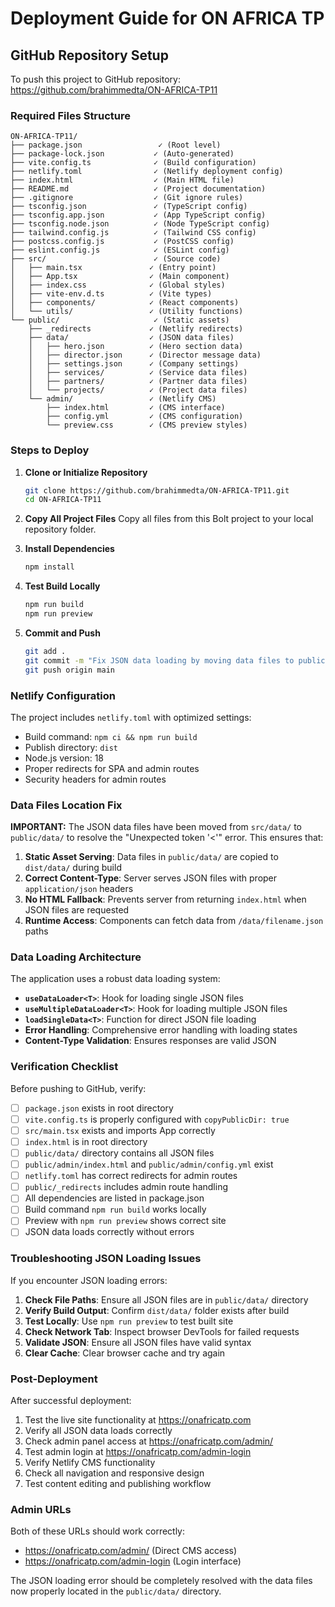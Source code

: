 # Deployment Guide for ON AFRICA TP

## GitHub Repository Setup

To push this project to GitHub repository: https://github.com/brahimmedta/ON-AFRICA-TP11

### Required Files Structure

```
ON-AFRICA-TP11/
├── package.json                 ✓ (Root level)
├── package-lock.json           ✓ (Auto-generated)
├── vite.config.ts              ✓ (Build configuration)
├── netlify.toml                ✓ (Netlify deployment config)
├── index.html                  ✓ (Main HTML file)
├── README.md                   ✓ (Project documentation)
├── .gitignore                  ✓ (Git ignore rules)
├── tsconfig.json               ✓ (TypeScript config)
├── tsconfig.app.json           ✓ (App TypeScript config)
├── tsconfig.node.json          ✓ (Node TypeScript config)
├── tailwind.config.js          ✓ (Tailwind CSS config)
├── postcss.config.js           ✓ (PostCSS config)
├── eslint.config.js            ✓ (ESLint config)
├── src/                        ✓ (Source code)
│   ├── main.tsx               ✓ (Entry point)
│   ├── App.tsx                ✓ (Main component)
│   ├── index.css              ✓ (Global styles)
│   ├── vite-env.d.ts          ✓ (Vite types)
│   ├── components/            ✓ (React components)
│   └── utils/                 ✓ (Utility functions)
└── public/                     ✓ (Static assets)
    ├── _redirects             ✓ (Netlify redirects)
    ├── data/                  ✓ (JSON data files)
    │   ├── hero.json          ✓ (Hero section data)
    │   ├── director.json      ✓ (Director message data)
    │   ├── settings.json      ✓ (Company settings)
    │   ├── services/          ✓ (Service data files)
    │   ├── partners/          ✓ (Partner data files)
    │   └── projects/          ✓ (Project data files)
    └── admin/                 ✓ (Netlify CMS)
        ├── index.html         ✓ (CMS interface)
        ├── config.yml         ✓ (CMS configuration)
        └── preview.css        ✓ (CMS preview styles)
```

### Steps to Deploy

1. **Clone or Initialize Repository**
   ```bash
   git clone https://github.com/brahimmedta/ON-AFRICA-TP11.git
   cd ON-AFRICA-TP11
   ```

2. **Copy All Project Files**
   Copy all files from this Bolt project to your local repository folder.

3. **Install Dependencies**
   ```bash
   npm install
   ```

4. **Test Build Locally**
   ```bash
   npm run build
   npm run preview
   ```

5. **Commit and Push**
   ```bash
   git add .
   git commit -m "Fix JSON data loading by moving data files to public directory"
   git push origin main
   ```

### Netlify Configuration

The project includes `netlify.toml` with optimized settings:
- Build command: `npm ci && npm run build`
- Publish directory: `dist`
- Node.js version: 18
- Proper redirects for SPA and admin routes
- Security headers for admin routes

### Data Files Location Fix

**IMPORTANT:** The JSON data files have been moved from `src/data/` to `public/data/` to resolve the "Unexpected token '<'" error. This ensures that:

1. **Static Asset Serving**: Data files in `public/data/` are copied to `dist/data/` during build
2. **Correct Content-Type**: Server serves JSON files with proper `application/json` headers
3. **No HTML Fallback**: Prevents server from returning `index.html` when JSON files are requested
4. **Runtime Access**: Components can fetch data from `/data/filename.json` paths

### Data Loading Architecture

The application uses a robust data loading system:

- **`useDataLoader<T>`**: Hook for loading single JSON files
- **`useMultipleDataLoader<T>`**: Hook for loading multiple JSON files
- **`loadSingleData<T>`**: Function for direct JSON file loading
- **Error Handling**: Comprehensive error handling with loading states
- **Content-Type Validation**: Ensures responses are valid JSON

### Verification Checklist

Before pushing to GitHub, verify:
- [ ] `package.json` exists in root directory
- [ ] `vite.config.ts` is properly configured with `copyPublicDir: true`
- [ ] `src/main.tsx` exists and imports App correctly
- [ ] `index.html` is in root directory
- [ ] `public/data/` directory contains all JSON files
- [ ] `public/admin/index.html` and `public/admin/config.yml` exist
- [ ] `netlify.toml` has correct redirects for admin routes
- [ ] `public/_redirects` includes admin route handling
- [ ] All dependencies are listed in package.json
- [ ] Build command `npm run build` works locally
- [ ] Preview with `npm run preview` shows correct site
- [ ] JSON data loads correctly without errors

### Troubleshooting JSON Loading Issues

If you encounter JSON loading errors:

1. **Check File Paths**: Ensure all JSON files are in `public/data/` directory
2. **Verify Build Output**: Confirm `dist/data/` folder exists after build
3. **Test Locally**: Use `npm run preview` to test built site
4. **Check Network Tab**: Inspect browser DevTools for failed requests
5. **Validate JSON**: Ensure all JSON files have valid syntax
6. **Clear Cache**: Clear browser cache and try again

### Post-Deployment

After successful deployment:
1. Test the live site functionality at https://onafricatp.com
2. Verify all JSON data loads correctly
3. Check admin panel access at https://onafricatp.com/admin/
4. Test admin login at https://onafricatp.com/admin-login
5. Verify Netlify CMS functionality
6. Check all navigation and responsive design
7. Test content editing and publishing workflow

### Admin URLs

Both of these URLs should work correctly:
- https://onafricatp.com/admin/ (Direct CMS access)
- https://onafricatp.com/admin-login (Login interface)

The JSON loading error should be completely resolved with the data files now properly located in the `public/data/` directory.
